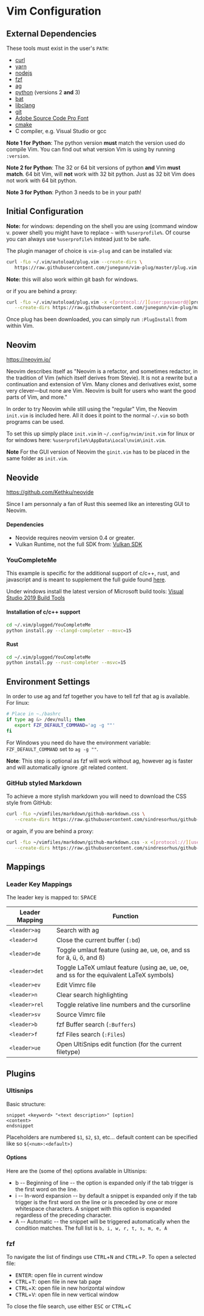 # Vim Configuration

## External Dependencies

These tools must exist in the user's `PATH`:
* [curl](https://curl.haxx.se/download.html)
* [yarn](https://yarnpkg.com/getting-started/install)
* [nodejs](https://nodejs.org/en/download/)
* [fzf](https://github.com/junegunn/fzf#installation)
* [ag](https://github.com/ggreer/the_silver_searcher)
* [python](https://www.python.org/downloads/) (versions 2 **and** 3)
* [bat](https://github.com/sharkdp/bat)
* [libclang](https://llvm.org/)
* [git](https://git-scm.com/downloads)
* [Adobe Source Code Pro Font](https://github.com/adobe-fonts/source-code-pro/releases)
* [cmake](https://cmake.org/download/)
* C compiler, e.g. Visual Studio or gcc

**Note 1 for Python**: The python version **must** match the version used do compile Vim. You can
find out what version Vim is using by running `:version`.

**Note 2 for Python**: The 32 or 64 bit versions of python **and** Vim **must match**. 64 bit Vim,
will **not** work with 32 bit python. Just as 32 bit Vim does not work with 64 bit python.

**Note 3 for Python**: Python 3 needs to be in your path!

## Initial Configuration

**Note:** for windows: depending on the shell you are using (command window v. power shell) you
might have to replace `~` with `%userprofile%`. Of course you can always use `%userprofile%`
instead just to be safe.

The plugin manager of choice is `vim-plug` and can be installed via:
```bash
curl -fLo ~/.vim/autoload/plug.vim --create-dirs \
   https://raw.githubusercontent.com/junegunn/vim-plug/master/plug.vim
```
**Note:** this will also work within git bash for windows.

or if you are behind a proxy:
```bash
curl -fLo ~/.vim/autoload/plug.vim -x <[protocol://][user:password@]proxyhost[:port]> \
   --create-dirs https://raw.githubusercontent.com/junegunn/vim-plug/master/plug.vim
```

Once plug has been downloaded, you can simply run `:PlugInstall` from within Vim.

## Neovim

<https://neovim.io/>

Neovim describes itself as "Neovim is a refactor, and sometimes redactor, in the tradition of Vim
(which itself derives from Stevie). It is not a rewrite but a continuation and extension of Vim.
Many clones and derivatives exist, some very clever—but none are Vim.
Neovim is built for users who want the good parts of Vim, and more."

In order to try Neovim while still using the "regular" Vim, the Neovim `init.vim` is included here.
All it does it point to the normal `~/.vim` so both programs can be used.

To set this up simply place `init.vim` in `~/.config/nvim/init.vim` for linux or for windows here:
`%userprofile%\AppData\Local\nvim\init.vim`.

**Note** For the GUI version of Neovim the `ginit.vim` has to be placed in
the same folder as `init.vim`.

## Neovide

<https://github.com/Kethku/neovide>

Since I am personnaly a fan of Rust this seemed like an interesting GUI to Neovim.

#### Dependencies
* Neovide requires neovim version 0.4 or greater.
* Vulkan Runtime, not the full SDK from: [Vulkan SDK](https://vulkan.lunarg.com/sdk/home)

### YouCompleteMe

This example is specific for the additional support of c/c++, rust, and javascript and is meant
to supplement the full guide found [here](https://github.com/ycm-core/YouCompleteMe#full-installation-guide).

Under windows install the latest version of Microsoft build tools: [Visual Studio 2019 Build
Tools](https://visualstudio.microsoft.com/thank-you-downloading-visual-studio/?sku=BuildTools&rel=16)

#### Installation of c/c++ support

```bash
cd ~/.vim/plugged/YouCompleteMe
python install.py --clangd-completer --msvc=15
```
#### Rust

```bash
cd ~/.vim/plugged/YouCompleteMe
python install.py --rust-completer --msvc=15
```

## Environment Settings

In order to use ag and fzf together you have to tell fzf that ag is available. For linux:
```bash
# Place in ~./bashrc
if type ag &> /dev/null; then
   export FZF_DEFAULT_COMMAND='ag -g ""'
fi
```
For Windows you need do have the environment variable: `FZF_DEFAULT_COMMAND` set to
`ag -g ""`.

**Note**: This step is optional as fzf will work without ag, however ag is faster and will
automatically ignore .git related content.

### GitHub styled Markdown

To achieve a more stylish markdown you will need to download the CSS style from GitHub:
```bash
curl -fLo ~/vimfiles/markdown/github-markdown.css \
   --create-dirs https://raw.githubusercontent.com/sindresorhus/github-markdown-css/gh-pages/github-markdown.css
```
or again, if you are behind a proxy:
```bash
curl -fLo ~/vimfiles/markdown/github-markdown.css -x <[protocol://][user:password@]proxyhost[:port]> \
   --create-dirs https://raw.githubusercontent.com/sindresorhus/github-markdown-css/gh-pages/github-markdown.css
```

## Mappings

### Leader Key Mappings
The leader key is mapped to: <kbd>SPACE</kbd>

| Leader Mapping | Function |
| -------------- | -------- |
 `<leader>ag`    | Search with ag
 `<leader>d`     | Close the current buffer (`:bd`)
 `<leader>de`    | Toggle umlaut feature (using ae, ue, oe, and ss for ä, ü, ö, and ß)
 `<leader>det`   | Toggle LaTeX umlaut feature (using ae, ue, oe, and ss for the equivalent LaTeX symbols)
 `<leader>ev`    | Edit Vimrc file
 `<leader>n`     | Clear search highlighting
 `<leader>rel`   | Toggle relative line numbers and the cursorline
 `<leader>sv`    | Source Vimrc file
 `<leader>b`     | fzf Buffer search (`:Buffers`)
 `<leader>f`     | fzf Files search (`:Files`)
 `<leader>ue`    | Open UltiSnips edit function (for the current filetype)

## Plugins
### Ultisnips

Basic structure:
```
snippet <keyword> "<text description>" [option]
<content>
endsnippet
```

Placeholders are numbered `$1`, `$2`, `$3`, etc... default content can be specified
like so `${<num>:<default>}`

#### Options
Here are the (some of the) options available in Ultisnips:
* b -- Beginning of line -- the option is expanded only if the tab trigger is the first word on
the line.
* i -- In-word expansion -- by default a snippet is expanded only if the tab trigger is the first
word on the line or is preceded by one or more whitespace characters.
A snippet with this option is expanded regardless of the preceding character.
* A -- Automatic -- the snippet will be triggered automatically when the condition matches.
The full list is `b, i, w, r, t, s, m, e, A`

### fzf

To navigate the list of findings use <kbd>CTRL</kbd>+<kbd>N</kbd> and <kbd>CTRL</kbd>+<kbd>P</kbd>.
To open a selected file:
* <kbd>ENTER</kbd>: open file in current window
* <kbd>CTRL</kbd>+<kbd>T</kbd>: open file in new tab page
* <kbd>CTRL</kbd>+<kbd>X</kbd>: open file in new horizontal window
* <kbd>CTRL</kbd>+<kbd>V</kbd>: open file in new vertical window

To close the file search, use either <kbd>ESC</kbd> or <kbd>CTRL</kbd>+<kbd>C</kbd>

